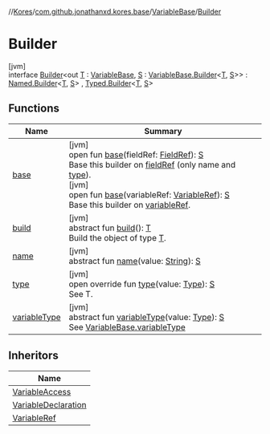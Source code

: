 //[Kores](../../../../index.md)/[com.github.jonathanxd.kores.base](../../index.md)/[VariableBase](../index.md)/[Builder](index.md)

# Builder

[jvm]\
interface [Builder](index.md)<out [T](index.md) : [VariableBase](../index.md), [S](index.md) : [VariableBase.Builder](index.md)<[T](index.md), [S](index.md)>> : [Named.Builder](../../-named/-builder/index.md)<[T](index.md), [S](index.md)> , [Typed.Builder](../../-typed/-builder/index.md)<[T](index.md), [S](index.md)>

## Functions

| Name | Summary |
|---|---|
| [base](base.md) | [jvm]<br>open fun [base](base.md)(fieldRef: [FieldRef](../../../com.github.jonathanxd.kores.common/-field-ref/index.md)): [S](index.md)<br>Base this builder on [fieldRef](base.md) (only name and [type](type.md)).<br>[jvm]<br>open fun [base](base.md)(variableRef: [VariableRef](../../../com.github.jonathanxd.kores.common/-variable-ref/index.md)): [S](index.md)<br>Base this builder on [variableRef](base.md). |
| [build](../../../com.github.jonathanxd.kores.builder/-builder/build.md) | [jvm]<br>abstract fun [build](../../../com.github.jonathanxd.kores.builder/-builder/build.md)(): [T](index.md)<br>Build the object of type [T](../../../com.github.jonathanxd.kores.builder/-builder/index.md). |
| [name](../../-named/-builder/name.md) | [jvm]<br>abstract fun [name](../../-named/-builder/name.md)(value: [String](https://kotlinlang.org/api/latest/jvm/stdlib/kotlin/-string/index.html)): [S](index.md) |
| [type](type.md) | [jvm]<br>open override fun [type](type.md)(value: [Type](https://docs.oracle.com/javase/8/docs/api/java/lang/reflect/Type.html)): [S](index.md)<br>See T. |
| [variableType](variable-type.md) | [jvm]<br>abstract fun [variableType](variable-type.md)(value: [Type](https://docs.oracle.com/javase/8/docs/api/java/lang/reflect/Type.html)): [S](index.md)<br>See [VariableBase.variableType](../variable-type.md) |

## Inheritors

| Name |
|---|
| [VariableAccess](../../-variable-access/-builder/index.md) |
| [VariableDeclaration](../../-variable-declaration/-builder/index.md) |
| [VariableRef](../../../com.github.jonathanxd.kores.common/-variable-ref/-builder/index.md) |
